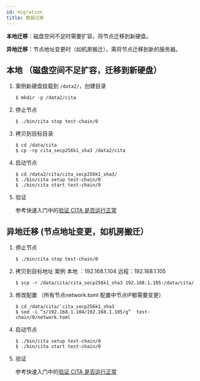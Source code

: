 ```yaml
---
id: migration
title: 数据迁移
---
```


**本地迁移**：磁盘空间不足时需要扩容，将节点迁移到新硬盘。

**异地迁移**：节点地址变更时（如机房搬迁），需将节点迁移到新的服务器。

## 本地 （磁盘空间不足扩容，迁移到新硬盘）
   
1. 案例新硬盘挂载到 `/data2/`，创建目录
   
   ```shell
   $ mkdir -p /data2/cita
   ```
   
2. 停止节点
   
   ```
   $ ./bin/cita stop test-chain/0
   ```
   
3. 拷贝到目标目录
   
   ```
   $ cd /data/cita
   $ cp -rp cita_secp256k1_sha3 /data2/cita
   ```
   
4. 启动节点
   
   ```
   $ cd /data2/cita/cita_secp256k1_sha3/
   $ ./bin/cita setup test-chain/0
   $ ./bin/cita start test-chain/0
   ```

5. 验证

   参考快速入门中的[验证 CITA 是否运行正常]
    
## 异地迁移 (节点地址变更，如机房搬迁）
   
1. 停止节点
   
   ```
   $ ./bin/cita stop test-chain/0
   ```
   
2. 拷贝到目标地址 案例 本地 ：192.168.1.104 远程：192.168.1.105
   
   ```
   $ scp -r /data/cita/cita_secp256k1_sha3 192.168.1.105:/data/cita/
   ```
   
3. 修改配置 （所有节点network.toml 配置中节点IP都需要变更）
   
   ```
   $ cd /data/cita/`cita_secp256k1_sha3
   $ sed -i “s/192.168.1.104/192.168.1.105/g”  test-chain/0/network.toml
   ```
   
4. 启动节点
   
   ```
   $ ./bin/cita setup test-chain/0
   $ ./bin/cita start test-chain/0
   ```
   
5. 验证

   参考快速入门中的[验证 CITA 是否运行正常]

 [验证 CITA 是否运行正常]: ../getting-started/run-cita#验证-cita-是否运行正常